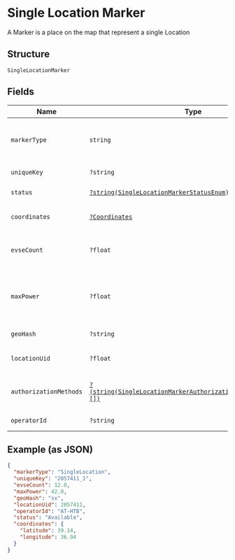 
# Single Location Marker

A Marker is a place on the map that represent a single Location

## Structure

`SingleLocationMarker`

## Fields

| Name | Type | Tags | Description | Getter | Setter |
|  --- | --- | --- | --- | --- | --- |
| `markerType` | `string` | Required | Identifies the marker type. If it’s a `SingleLocationMarker`, then the value is `SingleLocation` | getMarkerType(): string | setMarkerType(string markerType): void |
| `uniqueKey` | `?string` | Optional | Uniquely identifies the marker object | getUniqueKey(): ?string | setUniqueKey(?string uniqueKey): void |
| `status` | [`?string(SingleLocationMarkerStatusEnum)`](../../doc/models/single-location-marker-status-enum.md) | Optional | - | getStatus(): ?string | setStatus(?string status): void |
| `coordinates` | [`?Coordinates`](../../doc/models/coordinates.md) | Optional | Coordinates of the Shell Recharge Site Location | getCoordinates(): ?Coordinates | setCoordinates(?Coordinates coordinates): void |
| `evseCount` | `?float` | Optional | Total number of Evse units in Locations that this Marker represents | getEvseCount(): ?float | setEvseCount(?float evseCount): void |
| `maxPower` | `?float` | Optional | Maximum power in kW across all locations grouped in this marker (disregarding availability) | getMaxPower(): ?float | setMaxPower(?float maxPower): void |
| `geoHash` | `?string` | Optional | GeoHash of marker coordinates | getGeoHash(): ?string | setGeoHash(?string geoHash): void |
| `locationUid` | `?float` | Optional | Unique ID of the Location this Marker represents | getLocationUid(): ?float | setLocationUid(?float locationUid): void |
| `authorizationMethods` | [`?(string(SingleLocationMarkerAuthorizationMethodsItemsEnum)[])`](../../doc/models/single-location-marker-authorization-methods-items-enum.md) | Optional | Methods that can be used to Authorize sessions on this EVSE | getAuthorizationMethods(): ?array | setAuthorizationMethods(?array authorizationMethods): void |
| `operatorId` | `?string` | Optional | Unique Id of the operator | getOperatorId(): ?string | setOperatorId(?string operatorId): void |

## Example (as JSON)

```json
{
  "markerType": "SingleLocation",
  "uniqueKey": "2057411_1",
  "evseCount": 12.0,
  "maxPower": 42.0,
  "geoHash": "sx",
  "locationUid": 2057411,
  "operatorId": "AT-HTB",
  "status": "Available",
  "coordinates": {
    "latitude": 39.14,
    "longitude": 36.94
  }
}
```

